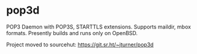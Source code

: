 pop3d
=====

POP3 Daemon with POP3S, STARTTLS extensions. Supports maildir, mbox formats.
Presently builds and runs only on OpenBSD.

Project moved to sourcehut: https://git.sr.ht/~jturner/pop3d
